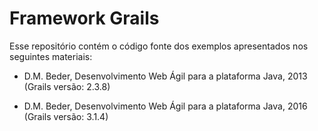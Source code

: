 # Framework Grails

Esse repositório contém o código fonte dos exemplos apresentados nos seguintes materiais:

* D.M. Beder, Desenvolvimento Web Ágil para a plataforma Java, 2013 (Grails versão: 2.3.8)

* D.M. Beder, Desenvolvimento Web Ágil para a plataforma Java, 2016 (Grails versão: 3.1.4)
